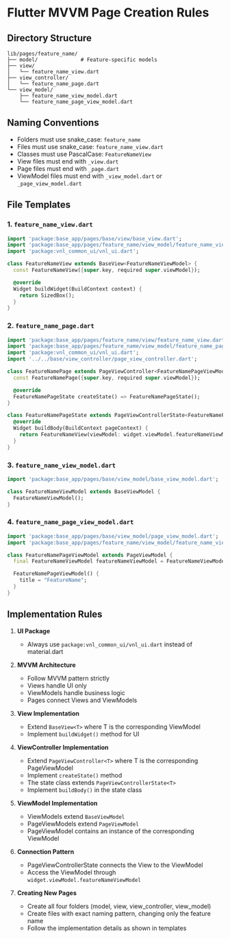 # Flutter MVVM Page Creation Rules

## Directory Structure

```
lib/pages/feature_name/
├── model/              # Feature-specific models
├── view/
│   └── feature_name_view.dart
├── view_controller/
│   └── feature_name_page.dart
└── view_model/
    ├── feature_name_view_model.dart
    └── feature_name_page_view_model.dart
```

## Naming Conventions

- Folders must use snake_case: `feature_name`
- Files must use snake_case: `feature_name_view.dart`
- Classes must use PascalCase: `FeatureNameView`
- View files must end with `_view.dart`
- Page files must end with `_page.dart`
- ViewModel files must end with `_view_model.dart` or `_page_view_model.dart`

## File Templates

### 1. `feature_name_view.dart`

```dart
import 'package:base_app/pages/base/view/base_view.dart';
import 'package:base_app/pages/feature_name/view_model/feature_name_view_model.dart';
import 'package:vnl_common_ui/vnl_ui.dart';

class FeatureNameView extends BaseView<FeatureNameViewModel> {
  const FeatureNameView({super.key, required super.viewModel});

  @override
  Widget buildWidget(BuildContext context) {
    return SizedBox();
  }
}
```

### 2. `feature_name_page.dart`

```dart
import 'package:base_app/pages/feature_name/view/feature_name_view.dart';
import 'package:base_app/pages/feature_name/view_model/feature_name_page_view_model.dart';
import 'package:vnl_common_ui/vnl_ui.dart';
import '../../base/view_controller/page_view_controller.dart';

class FeatureNamePage extends PageViewController<FeatureNamePageViewModel> {
  const FeatureNamePage({super.key, required super.viewModel});

  @override
  FeatureNamePageState createState() => FeatureNamePageState();
}

class FeatureNamePageState extends PageViewControllerState<FeatureNamePage> {
  @override
  Widget buildBody(BuildContext pageContext) {
    return FeatureNameView(viewModel: widget.viewModel.featureNameViewModel);
  }
}
```

### 3. `feature_name_view_model.dart`

```dart
import 'package:base_app/pages/base/view_model/base_view_model.dart';

class FeatureNameViewModel extends BaseViewModel {
  FeatureNameViewModel();
}
```

### 4. `feature_name_page_view_model.dart`

```dart
import 'package:base_app/pages/base/view_model/page_view_model.dart';
import 'package:base_app/pages/feature_name/view_model/feature_name_view_model.dart';

class FeatureNamePageViewModel extends PageViewModel {
  final FeatureNameViewModel featureNameViewModel = FeatureNameViewModel();

  FeatureNamePageViewModel() {
    title = "FeatureName";
  }
}
```

## Implementation Rules

1. **UI Package**

   - Always use `package:vnl_common_ui/vnl_ui.dart` instead of material.dart

2. **MVVM Architecture**

   - Follow MVVM pattern strictly
   - Views handle UI only
   - ViewModels handle business logic
   - Pages connect Views and ViewModels

3. **View Implementation**

   - Extend `BaseView<T>` where T is the corresponding ViewModel
   - Implement `buildWidget()` method for UI

4. **ViewController Implementation**

   - Extend `PageViewController<T>` where T is the corresponding PageViewModel
   - Implement `createState()` method
   - The state class extends `PageViewControllerState<T>`
   - Implement `buildBody()` in the state class

5. **ViewModel Implementation**

   - ViewModels extend `BaseViewModel`
   - PageViewModels extend `PageViewModel`
   - PageViewModel contains an instance of the corresponding ViewModel

6. **Connection Pattern**

   - PageViewControllerState connects the View to the ViewModel
   - Access the ViewModel through `widget.viewModel.featureNameViewModel`

7. **Creating New Pages**
   - Create all four folders (model, view, view_controller, view_model)
   - Create files with exact naming pattern, changing only the feature name
   - Follow the implementation details as shown in templates
